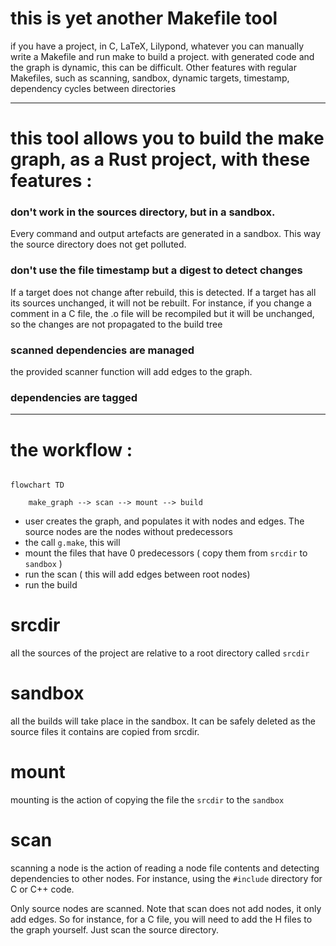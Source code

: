 
# this is yet another Makefile tool

 if you have a project, in C, LaTeX, Lilypond, whatever you can manually write a Makefile and run make to build a project.
 with generated code and the graph is dynamic, this can be difficult. Other features with regular Makefiles,
 such as scanning, sandbox, dynamic targets, timestamp, dependency cycles between directories

---

# this tool allows you to build the make graph, as a Rust project, with these features :

###  don't work in the sources directory, but in a sandbox.

Every command and output artefacts are generated in a sandbox. This way the source directory does not get polluted.

### don't use the file timestamp but a digest to detect changes

If a target does not change after rebuild, this is detected. If a target has all its sources unchanged, it will not be rebuilt.
For instance, if you change a comment in a C file, the .o file will be recompiled but it will be unchanged, so the changes are not propagated
to the build tree

### scanned dependencies are managed

the provided scanner function will add edges to the graph.

### dependencies are tagged

---

# the workflow :


```mermaid

flowchart TD

    make_graph --> scan --> mount --> build

```



- user creates the graph, and populates it with nodes and edges. The source nodes are the nodes without predecessors
- the call `g.make`, this will
- mount the files that have 0 predecessors ( copy them from `srcdir` to `sandbox` )
- run the scan ( this will add edges between root nodes)
- run the build

# srcdir

all the sources of the project are relative to a root directory called `srcdir`

# sandbox

all the builds will take place in the sandbox. It can be safely deleted as the source files it contains are copied from srcdir.

# mount

mounting is the action of copying the file the `srcdir` to the `sandbox`

# scan

scanning a node is the action of reading a node file contents and detecting dependencies to other nodes. For instance, using the `#include` directory for C or C++ code.

Only source nodes are scanned. Note that scan does not add nodes, it only add edges. So for instance, for a C file, you will
need to add the H files to the graph yourself. Just scan the source directory.
